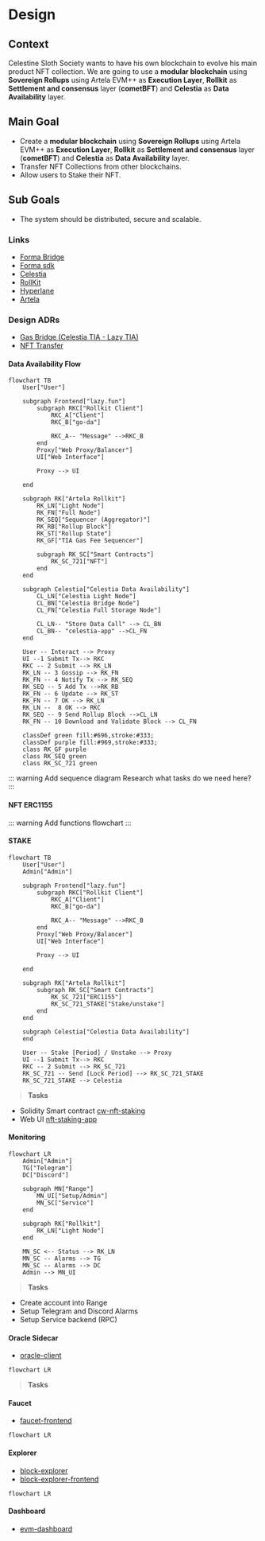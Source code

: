 # Design

## Context

Celestine Sloth Society wants to have his own blockchain to evolve his main product NFT collection.
We are going to use a **modular blockchain** using **Sovereign Rollups** using Artela EVM++ as **Execution Layer**, **Rollkit** as **Settlement and consensus** layer (**cometBFT**) and **Celestia** as **Data Availability** layer.

## Main Goal

- Create a **modular blockchain** using **Sovereign Rollups** using Artela EVM++ as **Execution Layer**, **Rollkit** as **Settlement and consensus** layer (**cometBFT**) and **Celestia** as **Data Availability** layer.
- Transfer NFT Collections from other blockchains.
- Allow users to Stake their NFT.

## Sub Goals

- The system should be distributed, secure and scalable.

### Links

- [Forma Bridge](https://www.stride.zone/blog/stride-s-hyperlane-bridge-deployment-is-live-bridge-tia-to-forma)
- [Forma sdk](https://github.com/forma-dev/sdk/tree/main/contracts)
- [Celestia](https://celestia.org/what-is-celestia/)
- [RollKit](https://rollkit.dev/tutorials/artela-evm-plus-plus)
- [Hyperlane](https://docs.hyperlane.xyz/docs/deploy-hyperlane)
- [Artela](https://docs.artela.network/develop)

### Design ADRs

- [Gas Bridge (Celestia TIA - Lazy TIA)](../adr/0003-base-token.md)
- [NFT Transfer](../adr/0004-nft-transfer.md)
  
#### Data Availability Flow

```mermaid
flowchart TB
    User["User"]

    subgraph Frontend["lazy.fun"]
        subgraph RKC["Rollkit Client"]
            RKC_A["Client"] 
            RKC_B["go-da"] 

            RKC_A-- "Message" -->RKC_B
        end
        Proxy["Web Proxy/Balancer"]
        UI["Web Interface"]

        Proxy --> UI
        
    end

    subgraph RK["Artela Rollkit"]
        RK_LN["Light Node"]
        RK_FN["Full Node"]
        RK_SEQ["Sequencer (Aggregator)"]
        RK_RB["Rollup Block"]
        RK_ST["Rollup State"]
        RK_GF["TIA Gas Fee Sequencer"]

        subgraph RK_SC["Smart Contracts"]
            RK_SC_721["NFT"]
        end
    end

    subgraph Celestia["Celestia Data Availability"]
        CL_LN["Celestia Light Node"]
        CL_BN["Celestia Bridge Node"] 
        CL_FN["Celestia Full Storage Node"]

        CL_LN-- "Store Data Call" --> CL_BN
        CL_BN-- "celestia-app" -->CL_FN
    end

    User -- Interact --> Proxy
    UI --1 Submit Tx--> RKC
    RKC -- 2 Submit --> RK_LN
    RK_LN -- 3 Gossip --> RK_FN
    RK_FN -- 4 Notify Tx --> RK_SEQ
    RK_SEQ -- 5 Add Tx -->RK_RB
    RK_FN -- 6 Update --> RK_ST
    RK_FN -- 7 OK --> RK_LN
    RK_LN --  8 OK --> RKC
    RK_SEQ -- 9 Send Rollup Block -->CL_LN
    RK_FN -- 10 Download and Validate Block --> CL_FN

    classDef green fill:#696,stroke:#333;
    classDef purple fill:#969,stroke:#333;
    class RK_GF purple
    class RK_SEQ green
    class RK_SC_721 green
```

::: warning
Add sequence diagram
Research what tasks do we need here?
:::

#### NFT ERC1155

::: warning
Add functions flowchart
:::

#### STAKE

```mermaid
flowchart TB
    User["User"]
    Admin["Admin"]

    subgraph Frontend["lazy.fun"]
        subgraph RKC["Rollkit Client"]
            RKC_A["Client"] 
            RKC_B["go-da"] 

            RKC_A-- "Message" -->RKC_B
        end
        Proxy["Web Proxy/Balancer"]
        UI["Web Interface"]

        Proxy --> UI
        
    end

    subgraph RK["Artela Rollkit"]
        subgraph RK_SC["Smart Contracts"]
            RK_SC_721["ERC1155"]
            RK_SC_721_STAKE["Stake/unstake"]
        end
    end

    subgraph Celestia["Celestia Data Availability"]
    end

    User -- Stake [Period] / Unstake --> Proxy
    UI --1 Submit Tx--> RKC
    RKC -- 2 Submit --> RK_SC_721
    RK_SC_721 -- Send [Lock Period] --> RK_SC_721_STAKE
    RK_SC_721_STAKE --> Celestia
```

> **Tasks**

- Solidity Smart contract [cw-nft-staking](https://github.com/Lazychain/cw-nft-staking)
- Web UI [nft-staking-app](https://github.com/thirdweb-example/nft-staking-app)

#### Monitoring

```mermaid
flowchart LR
    Admin["Admin"]
    TG["Telegram"]
    DC["Discord"]

    subgraph MN["Range"]
        MN_UI["Setup/Admin"]
        MN_SC["Service"]
    end

    subgraph RK["Rollkit"]
        RK_LN["Light Node"]
    end

    MN_SC <-- Status --> RK_LN
    MN_SC -- Alarms --> TG
    MN_SC -- Alarms --> DC
    Admin --> MN_UI
```

> **Tasks**

- Create account into Range
- Setup Telegram and Discord Alarms
- Setup Service backend (RPC)

#### Oracle Sidecar

- [oracle-client](https://docs.skip.build/connect/developers/integration#oracle-client)

```mermaid
flowchart LR
```

> **Tasks**

#### Faucet

- [faucet-frontend](https://github.com/artela-network/faucet-frontend)

```mermaid
flowchart LR
```

#### Explorer

- [block-explorer](https://github.com/artela-network/block-explorer)
- [block-explorer-frontend](https://github.com/artela-network/block-explorer-frontend)

```mermaid
flowchart LR
```

#### Dashboard

- [evm-dashboard](https://github.com/artela-network/evm-dashboard)

